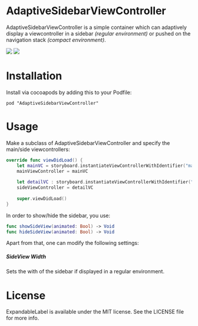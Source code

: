 # AdaptiveSidebarViewController
AdaptiveSidebarViewController is a simple container which can adaptively display a viewcontroller in a sidebar _(regular environment)_ or pushed on the navigation stack _(compact environment)_.

<img src="https://raw.githubusercontent.com/mkoehnke/AdaptiveSidebarViewController/master/Resources/AdaptiveSidebarViewController_iPad.gif">
<img src="https://raw.githubusercontent.com/mkoehnke/AdaptiveSidebarViewController/master/Resources/AdaptiveSidebarViewController_iPhone.gif">

# Installation
Install via cocoapods by adding this to your Podfile:

```
pod "AdaptiveSidebarViewController"
```

# Usage
Make a subclass of AdaptiveSidebarViewController and specify the main/side viewcontrollers:

```swift
override func viewDidLoad() {
	let mainVC = storyboard.instantiateViewControllerWithIdentifier("mainVC")
    mainViewController = mainVC
        
    let detailVC : storyboard.instantiateViewControllerWithIdentifier("detailVC")
    sideViewController = detailVC
    
    super.viewDidLoad()
}
```
In order to show/hide the sidebar, you use:

```swift
func showSideView(animated: Bool) -> Void
func hideSideView(animated: Bool) -> Void
```

Apart from that, one can modify the following settings:

##### SideView Width
Sets the with of the sidebar if displayed in a regular environment.

# License
ExpandableLabel is available under the MIT license. See the LICENSE file for more info.
